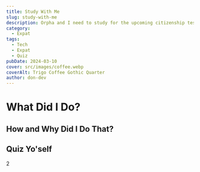 ```yaml
---
title: Study With Me
slug: study-with-me
description: Orpha and I need to study for the upcoming citizenship test, so I added a quiz to my blog. Come check it out!
category:
  - Expat
tags:
  - Tech
  - Expat
  - Quiz
pubDate: 2024-03-10
cover: src/images/coffee.webp
coverAlt: Trigo Coffee Gothic Quarter
author: don-dev
---
```

# What Did I Do?

## How and Why Did I Do That?
## Quiz Yo'self
 2
